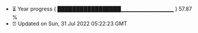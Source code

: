 - ⏳ Year progress { █████████████████▁▁▁▁▁▁▁▁▁▁▁▁▁ } 57.87 %
- ⏰ Updated on Sun, 31 Jul 2022 05:22:23 GMT

